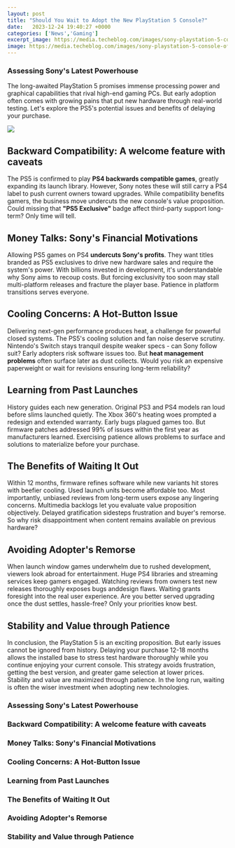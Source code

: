 ```yaml
---
layout: post
title: "Should You Wait to Adopt the New PlayStation 5 Console?"
date:   2023-12-24 19:40:27 +0000
categories: ['News','Gaming']
excerpt_image: https://media.techeblog.com/images/sony-playstation-5-console-official-digital-edition.jpg
image: https://media.techeblog.com/images/sony-playstation-5-console-official-digital-edition.jpg
---
```


### Assessing Sony's Latest Powerhouse
The long-awaited PlayStation 5 promises immense processing power and graphical capabilities that rival high-end gaming PCs. But early adoption often comes with growing pains that put new hardware through real-world testing. Let's explore the PS5's potential issues and benefits of delaying your purchase.

![](https://media.techeblog.com/images/sony-playstation-5-console-official-digital-edition.jpg)
## Backward Compatibility: A welcome feature with caveats 
The PS5 is confirmed to play **PS4 backwards compatible games**, greatly expanding its launch library. However, Sony notes these will still carry a PS4 label to push current owners toward upgrades. While compatibility benefits gamers, the business move undercuts the new console's value proposition. Could missing that **"PS5 Exclusive"** badge affect third-party support long-term? Only time will tell.  
## Money Talks: Sony's Financial Motivations 
Allowing PS5 games on PS4 **undercuts Sony's profits**. They want titles branded as PS5 exclusives to drive new hardware sales and require the system's power. With billions invested in development, it's understandable why Sony aims to recoup costs. But forcing exclusivity too soon may stall multi-platform releases and fracture the player base. Patience in platform transitions serves everyone.
## Cooling Concerns: A Hot-Button Issue
Delivering next-gen performance produces heat, a challenge for powerful closed systems. The PS5's cooling solution and fan noise deserve scrutiny. Nintendo's Switch stays tranquil despite weaker specs - can Sony follow suit? Early adopters risk software issues too. But **heat management problems** often surface later as dust collects. Would you risk an expensive paperweight or wait for revisions ensuring long-term reliability? 
## Learning from Past Launches
History guides each new generation. Original PS3 and PS4 models ran loud before slims launched quietly. The Xbox 360's heating woes prompted a redesign and extended warranty. Early bugs plagued games too. But firmware patches addressed 99% of issues within the first year as manufacturers learned. Exercising patience allows problems to surface and solutions to materialize before your purchase.
## The Benefits of Waiting It Out
Within 12 months, firmware refines software while new variants hit stores with beefier cooling. Used launch units become affordable too. Most importantly, unbiased reviews from long-term users expose any lingering concerns. Multimedia backlogs let you evaluate value proposition objectively. Delayed gratification sidesteps frustration and buyer's remorse. So why risk disappointment when content remains available on previous hardware?
## Avoiding Adopter's Remorse  
When launch window games underwhelm due to rushed development, viewers look abroad for entertainment. Huge PS4 libraries and streaming services keep gamers engaged. Watching reviews from owners test new releases thoroughly exposes bugs anddesign flaws. Waiting grants foresight into the real user experience. Are you better served upgrading once the dust settles, hassle-free? Only your priorities know best.
## Stability and Value through Patience
In conclusion, the PlayStation 5 is an exciting proposition. But early issues cannot be ignored from history. Delaying your purchase 12-18 months allows the installed base to stress test hardware thoroughly while you continue enjoying your current console. This strategy avoids frustration, getting the best version, and greater game selection at lower prices. Stability and value are maximized through patience. In the long run, waiting is often the wiser investment when adopting new technologies.
### Assessing Sony's Latest Powerhouse  
### Backward Compatibility: A welcome feature with caveats
### Money Talks: Sony's Financial Motivations
### Cooling Concerns: A Hot-Button Issue 
### Learning from Past Launches
### The Benefits of Waiting It Out
### Avoiding Adopter's Remorse
### Stability and Value through Patience
